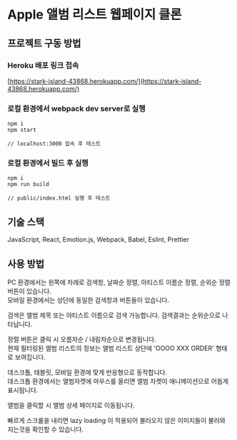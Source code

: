 # Apple 앨범 리스트 웹페이지 클론

## 프로젝트 구동 방법

### Heroku 배포 링크 접속

[https://stark-island-43868.herokuapp.com/](https://stark-island-43868.herokuapp.com/)

### 로컬 환경에서 webpack dev server로 실행

```
npm i
npm start

// localhost:3000 접속 후 테스트
```

### 로컬 환경에서 빌드 후 실행

```
npm i
npm run build

// public/index.html 실행 후 테스트
```

## 기술 스택

JavaScript, React, Emotion.js, Webpack, Babel, Eslint, Prettier

## 사용 방법

PC 환경에서는 왼쪽에 차례로 검색창, 날짜순 정렬, 아티스트 이름순 정렬, 순위순 정렬 버튼이 있습니다.  
모바일 환경에서는 상단에 동일한 검색창과 버튼들이 있습니다.

검색은 앨범 제목 또는 아티스트 이름으로 검색 가능합니다. 검색결과는 순위순으로 나타납니다.

정렬 버튼은 클릭 시 오름차순 / 내림차순으로 변경됩니다.  
현재 필터링된 앨범 리스트의 정보는 앨범 리스트 상단에 'OOOO XXX ORDER' 형태로 보여집니다.

데스크톱, 태블릿, 모바일 환경에 맞게 반응형으로 동작합니다.  
데스크톱 환경에서는 앨범자켓에 마우스를 올리면 앨범 자켓이 애니메이션으로 어둡게 표시됩니다.

앨범을 클릭할 시 앨범 상세 페이지로 이동됩니다.

빠르게 스크롤을 내리면 lazy loading 이 적용되어 불러오지 않은 이미지들이 불러와 지는것을 확인할 수 있습니다.
